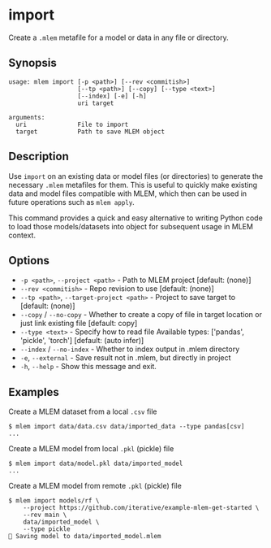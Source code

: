 # import

Create a `.mlem` metafile for a model or data in any file or directory.

## Synopsis

```usage
usage: mlem import [-p <path>] [--rev <commitish>]
                   [--tp <path>] [--copy] [--type <text>]
                   [--index] [-e] [-h]
                   uri target

arguments:
  uri              File to import
  target           Path to save MLEM object
```

## Description

Use `import` on an existing data or model files (or directories) to generate the
necessary `.mlem` metafiles for them. This is useful to quickly make existing
data and model files compatible with MLEM, which then can be used in future
operations such as `mlem apply`.

This command provides a quick and easy alternative to writing Python code to
load those models/datasets into object for subsequent usage in MLEM context.

## Options

- `-p <path>`, `--project <path>` - Path to MLEM project [default: (none)]
- `--rev <commitish>` - Repo revision to use [default: (none)]
- `--tp <path>`, `--target-project <path>` - Project to save target to [default:
  (none)]
- `--copy` / `--no-copy` - Whether to create a copy of file in target location
  or just link existing file [default: copy]
- `--type <text>` - Specify how to read file Available types: ['pandas',
  'pickle', 'torch'] [default: (auto infer)]
- `--index` / `--no-index` - Whether to index output in .mlem directory
- `-e`, `--external` - Save result not in .mlem, but directly in project
- `-h`, `--help` - Show this message and exit.

## Examples

Create a MLEM dataset from a local `.csv` file

```cli
$ mlem import data/data.csv data/imported_data --type pandas[csv]
...
```

Create a MLEM model from local `.pkl` (pickle) file

```cli
$ mlem import data/model.pkl data/imported_model
...
```

Create a MLEM model from remote `.pkl` (pickle) file

```cli
$ mlem import models/rf \
    --project https://github.com/iterative/example-mlem-get-started \
    --rev main \
    data/imported_model \
    --type pickle
💾 Saving model to data/imported_model.mlem
```
